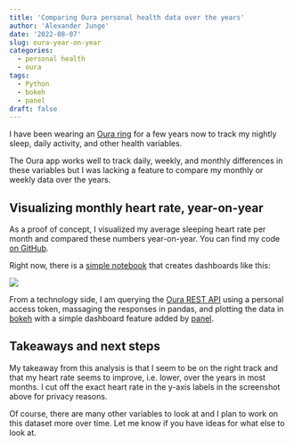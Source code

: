 ```yaml
---
title: 'Comparing Oura personal health data over the years'
author: 'Alexander Junge'
date: '2022-08-07'
slug: oura-year-on-year
categories:
  - personal health
  - oura
tags:
  - Python
  - bokeh
  - panel
draft: false
---
```


I have been wearing an [Oura ring](https://ouraring.com) for a few years now to track my nightly sleep,
daily activity, and other health variables.

The Oura app works well to track daily, weekly, and monthly differences in these variables but
I was lacking a feature to compare my monthly or weekly data over the years.

## Visualizing monthly heart rate, year-on-year

As a proof of concept, I visualized my average sleeping heart rate per month and compared these numbers year-on-year.
You can find my code [on GitHub](https://github.com/JungeAlexander/personal_health).

Right now, there is a [simple notebook](https://github.com/JungeAlexander/personal_health/blob/main/notebooks/20220626_oura_explore_api.ipynb) that creates dashboards like this:

![](/posts/2022-08-07/oura-hr-year_on_year-month.png)

From a technology side, I am querying the [Oura REST API](https://cloud.ouraring.com/v2/docs#section/Overview)
using a personal access token, massaging the responses in pandas,
and plotting the data in [bokeh](https://bokeh.org) with a simple dashboard feature added by [panel](https://panel.holoviz.org/index.html).

## Takeaways and next steps

My takeaway from this analysis is that I seem to be on the right track and that my heart rate seems to improve, i.e. lower,
over the years in most months. I cut off the exact heart rate in the y-axis labels in the screenshot above for privacy reasons.

Of course, there are many other variables to look at and I plan to work on this dataset more over time.
Let me know if you have ideas for what else to look at.
